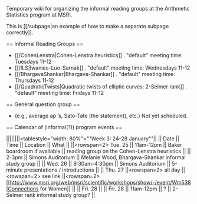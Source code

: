 Temporary wiki for organizing the informal reading groups at the Arithmetic Statistics program at MSRI.

This is [[/subpage|an example of how to make a separate subpage correctly]].

== Informal Reading Groups ==

 * [[/CohenLenstra|Cohen-Lenstra heuristics]]
 . "default" meeting time: Tuesdays 11-12
 * [[/ILS|Iwaniec-Luo-Sarnak]]
 . "default" meeting time: Wednesdays 11-12
 * [[/BhargavaShankar|Bhargava-Shankar]]
 . "default" meeting time: Thursdays 11-12
 * [[/QuadraticTwists|Quadratic twists of elliptic curves: 2-Selmer rank]]
 . "default" meeting time: Fridays 11-12

== General question group ==

 * (e.g., average ap ’s, Sato-Tate (the statement), etc.) Not yet scheduled.

== Calendar of (informal(?)) program events ==

 ||||||||<tablestyle="width: 80%">'''Week 3: 24-28 January'''||
 || Date         || Time  || Location          || What                                                ||
 ||<rowspan=2> Tue. 25 || 11am-12pm || Baker boardroom if available || reading group on the Cohen-Lenstra heuristics ||
 || 2-3pm || Simons Auditorium || Melanie Wood, Bhargava-Shankar informal study group ||
 || Wed. 26 || 9:30am-4:30pm || Simons Auditorium || 5-minute presentations / introductions      ||
 || Thu. 27 ||<rowspan=2> all day       ||<rowspan=2> see link ||<rowspan=2> [[http://www.msri.org/web/msri/scientific/workshops/show/-/event/Wm538|Connections for Women]] ||
 || Fri. 28 ||
 || Fri. 28 || 11am-12pm || ? || 2-Selmer rank informal study group? ||
